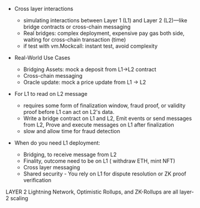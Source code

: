 - Cross layer interactions
    - simulating interactions between Layer 1 (L1) and Layer 2 (L2)—like bridge contracts or cross-chain messaging
    - Real bridges: complex deployment, expensive pay gas both side, waiting for cross-chain transaction (time)
    - if test with vm.Mockcall: instant test, avoid complexity

- Real-World Use Cases
    - Bridging Assets: mock a deposit from L1->L2 contract
    - Cross-chain messaging
    - Oracle update: mock a price update from L1 -> L2

- For L1 to read on L2 message
    - requires some form of finalization window, fraud proof, or validity proof before L1 can act on L2's data.
    - Write a bridge contract on L1 and L2, Emit events or send messages from L2, Prove and execute messages on L1 after finalization
    - slow and allow time for fraud detection

- When do you need L1 deployment:
    - Bridging, to receive message from L2
    - Finality, outcome need to be on L1 ( withdraw ETH, mint NFT)
    - Cross layer messaging
    - Shared security - You rely on L1 for dispute resolution or ZK proof verification


LAYER 2
Lightning Network, Optimistic Rollups, and ZK-Rollups are all layer-2 scaling
